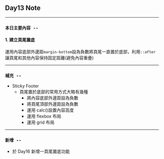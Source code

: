 ## **Day13 Note**

---

### `本日主要內容 --`

#### 1. 建立頁尾置底

運用內容底部外邊距`margin-bottom`設為負數將頁尾一直置於底部，利用`::after`讓頁尾和其他內容保持固定距離(避免內容重疊)

---

### **`補充 --`**

- Sticky Footer
  - 頁尾置於底部的常用方式大略有幾種
    - 將內容底部外邊距設為負數
    - 將頁尾頂部外邊距設為負數
    - 運用 calc()設置內容高度
    - 運用 flexbox 布局
    - 運用 grid 布局

---

### **`新增 --`**

- 於 Day16 新增一頁尾置底功能
